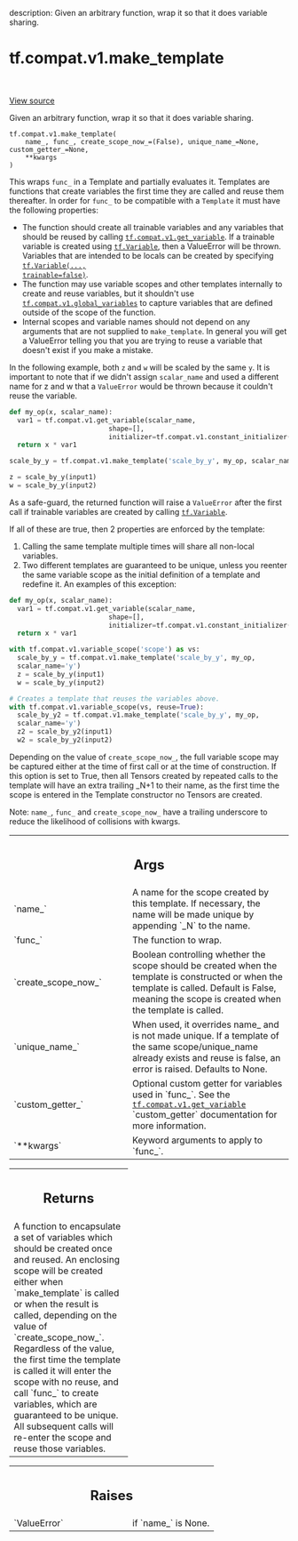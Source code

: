 description: Given an arbitrary function, wrap it so that it does variable sharing.

<div itemscope itemtype="http://developers.google.com/ReferenceObject">
<meta itemprop="name" content="tf.compat.v1.make_template" />
<meta itemprop="path" content="Stable" />
</div>

# tf.compat.v1.make_template

<!-- Insert buttons and diff -->

<table class="tfo-notebook-buttons tfo-api nocontent" align="left">

</table>

<a target="_blank" href="/code/stable/tensorflow/python/ops/template.py">View source</a>



Given an arbitrary function, wrap it so that it does variable sharing.

<pre class="devsite-click-to-copy prettyprint lang-py tfo-signature-link">
<code>tf.compat.v1.make_template(
    name_, func_, create_scope_now_=(False), unique_name_=None, custom_getter_=None,
    **kwargs
)
</code></pre>



<!-- Placeholder for "Used in" -->

This wraps `func_` in a Template and partially evaluates it. Templates are
functions that create variables the first time they are called and reuse them
thereafter. In order for `func_` to be compatible with a `Template` it must
have the following properties:

* The function should create all trainable variables and any variables that
   should be reused by calling <a href="../../../tf/compat/v1/get_variable.md"><code>tf.compat.v1.get_variable</code></a>. If a trainable
   variable is
   created using <a href="../../../tf/Variable.md"><code>tf.Variable</code></a>, then a ValueError will be thrown. Variables
   that are intended to be locals can be created by specifying
   <a href="../../../tf/Variable.md"><code>tf.Variable(..., trainable=false)</code></a>.
* The function may use variable scopes and other templates internally to
    create and reuse variables, but it shouldn't use
    <a href="../../../tf/compat/v1/global_variables.md"><code>tf.compat.v1.global_variables</code></a> to
    capture variables that are defined outside of the scope of the function.
* Internal scopes and variable names should not depend on any arguments that
    are not supplied to `make_template`. In general you will get a ValueError
    telling you that you are trying to reuse a variable that doesn't exist
    if you make a mistake.

In the following example, both `z` and `w` will be scaled by the same `y`. It
is important to note that if we didn't assign `scalar_name` and used a
different name for z and w that a `ValueError` would be thrown because it
couldn't reuse the variable.

```python
def my_op(x, scalar_name):
  var1 = tf.compat.v1.get_variable(scalar_name,
                         shape=[],
                         initializer=tf.compat.v1.constant_initializer(1))
  return x * var1

scale_by_y = tf.compat.v1.make_template('scale_by_y', my_op, scalar_name='y')

z = scale_by_y(input1)
w = scale_by_y(input2)
```

As a safe-guard, the returned function will raise a `ValueError` after the
first call if trainable variables are created by calling <a href="../../../tf/Variable.md"><code>tf.Variable</code></a>.

If all of these are true, then 2 properties are enforced by the template:

1. Calling the same template multiple times will share all non-local
    variables.
2. Two different templates are guaranteed to be unique, unless you reenter the
    same variable scope as the initial definition of a template and redefine
    it. An examples of this exception:

```python
def my_op(x, scalar_name):
  var1 = tf.compat.v1.get_variable(scalar_name,
                         shape=[],
                         initializer=tf.compat.v1.constant_initializer(1))
  return x * var1

with tf.compat.v1.variable_scope('scope') as vs:
  scale_by_y = tf.compat.v1.make_template('scale_by_y', my_op,
  scalar_name='y')
  z = scale_by_y(input1)
  w = scale_by_y(input2)

# Creates a template that reuses the variables above.
with tf.compat.v1.variable_scope(vs, reuse=True):
  scale_by_y2 = tf.compat.v1.make_template('scale_by_y', my_op,
  scalar_name='y')
  z2 = scale_by_y2(input1)
  w2 = scale_by_y2(input2)
```

Depending on the value of `create_scope_now_`, the full variable scope may be
captured either at the time of first call or at the time of construction. If
this option is set to True, then all Tensors created by repeated calls to the
template will have an extra trailing _N+1 to their name, as the first time the
scope is entered in the Template constructor no Tensors are created.

Note: `name_`, `func_` and `create_scope_now_` have a trailing underscore to
reduce the likelihood of collisions with kwargs.

<!-- Tabular view -->
 <table class="responsive fixed orange">
<colgroup><col width="214px"><col></colgroup>
<tr><th colspan="2"><h2 class="add-link">Args</h2></th></tr>

<tr>
<td>
`name_`
</td>
<td>
A name for the scope created by this template. If necessary, the name
will be made unique by appending `_N` to the name.
</td>
</tr><tr>
<td>
`func_`
</td>
<td>
The function to wrap.
</td>
</tr><tr>
<td>
`create_scope_now_`
</td>
<td>
Boolean controlling whether the scope should be created
when the template is constructed or when the template is called. Default
is False, meaning the scope is created when the template is called.
</td>
</tr><tr>
<td>
`unique_name_`
</td>
<td>
When used, it overrides name_ and is not made unique. If a
template of the same scope/unique_name already exists and reuse is false,
an error is raised. Defaults to None.
</td>
</tr><tr>
<td>
`custom_getter_`
</td>
<td>
Optional custom getter for variables used in `func_`. See
the <a href="../../../tf/compat/v1/get_variable.md"><code>tf.compat.v1.get_variable</code></a> `custom_getter` documentation for more
information.
</td>
</tr><tr>
<td>
`**kwargs`
</td>
<td>
Keyword arguments to apply to `func_`.
</td>
</tr>
</table>



<!-- Tabular view -->
 <table class="responsive fixed orange">
<colgroup><col width="214px"><col></colgroup>
<tr><th colspan="2"><h2 class="add-link">Returns</h2></th></tr>
<tr class="alt">
<td colspan="2">
A function to encapsulate a set of variables which should be created once
and reused. An enclosing scope will be created either when `make_template`
is called or when the result is called, depending on the value of
`create_scope_now_`. Regardless of the value, the first time the template
is called it will enter the scope with no reuse, and call `func_` to create
variables, which are guaranteed to be unique. All subsequent calls will
re-enter the scope and reuse those variables.
</td>
</tr>

</table>



<!-- Tabular view -->
 <table class="responsive fixed orange">
<colgroup><col width="214px"><col></colgroup>
<tr><th colspan="2"><h2 class="add-link">Raises</h2></th></tr>

<tr>
<td>
`ValueError`
</td>
<td>
if `name_` is None.
</td>
</tr>
</table>

